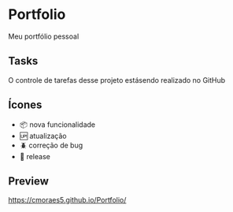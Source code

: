 # Portfolio

Meu portfólio pessoal

## Tasks 

O controle de tarefas desse projeto estásendo realizado no GitHub

## Ícones

- :package: nova funcionalidade
- :up: atualização
- :beetle: correção de bug 
- :checkered_flag: release

## Preview

https://cmoraes5.github.io/Portfolio/
